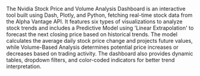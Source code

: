 The Nvidia Stock Price and Volume Analysis Dashboard is an interactive tool built using Dash, Plotly, and Python, fetching real-time stock data from the Alpha Vantage API. It features six types of visualizations to analyze stock trends and includes a Predictive Model using 'Linear Extrapolation' to forecast the next closing price based on historical trends. The model calculates the average daily stock price change and projects future values, while Volume-Based Analysis determines potential price increases or decreases based on trading activity. The dashboard also provides dynamic tables, dropdown filters, and color-coded indicators for better trend interpretation.
